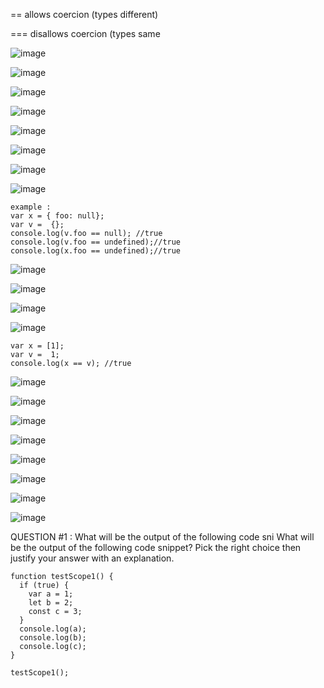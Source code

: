 
== allows coercion (types different) 

=== disallows coercion (types same

![image](https://github.com/alaa-abuhani/Mastering-JavaScript-in-20Days/assets/65255601/eca6822f-65ee-4eac-8512-6160295bc8f4)


![image](https://github.com/alaa-abuhani/Mastering-JavaScript-in-20Days/assets/65255601/d546009f-80a7-498f-b76c-c7433a2c8d3f)


![image](https://github.com/alaa-abuhani/Mastering-JavaScript-in-20Days/assets/65255601/bfcd645f-bfcb-4350-8e6e-9df200555c3b)


![image](https://github.com/alaa-abuhani/Mastering-JavaScript-in-20Days/assets/65255601/a2afe993-f8be-467c-b040-1104d3c125e8)


![image](https://github.com/alaa-abuhani/Mastering-JavaScript-in-20Days/assets/65255601/2dc26a5c-a610-41ef-bf86-a947bde57e78)


![image](https://github.com/alaa-abuhani/Mastering-JavaScript-in-20Days/assets/65255601/1ccf5817-0ccf-4679-912d-6975422ab1c3)


![image](https://github.com/alaa-abuhani/Mastering-JavaScript-in-20Days/assets/65255601/12e1785b-98aa-4530-8f55-c7389a3dbff0)


![image](https://github.com/alaa-abuhani/Mastering-JavaScript-in-20Days/assets/65255601/1ff9ef87-7760-4eb4-961d-6f3944e2beda)
```
example :
var x = { foo: null};
var v =  {};
console.log(v.foo == null); //true
console.log(v.foo == undefined);//true
console.log(x.foo == undefined);//true

```

![image](https://github.com/alaa-abuhani/Mastering-JavaScript-in-20Days/assets/65255601/4ca04a8b-009d-45ed-82cc-6671e1155173)



![image](https://github.com/alaa-abuhani/Mastering-JavaScript-in-20Days/assets/65255601/ea56178e-d4b3-4a3c-819b-aa7b35f2ae63)


![image](https://github.com/alaa-abuhani/Mastering-JavaScript-in-20Days/assets/65255601/cee6eaea-6584-46b1-9efb-95b44a971799)



![image](https://github.com/alaa-abuhani/Mastering-JavaScript-in-20Days/assets/65255601/54ac0522-24bd-40d5-a433-5a67f8571ac1)



```
var x = [1];
var v =  1;
console.log(x == v); //true
```
![image](https://github.com/alaa-abuhani/Mastering-JavaScript-in-20Days/assets/65255601/554e144c-c761-423d-8568-52afda4e60ae)


![image](https://github.com/alaa-abuhani/Mastering-JavaScript-in-20Days/assets/65255601/4a4d2ba9-3f54-4bed-83a2-383d204af9d5)



![image](https://github.com/alaa-abuhani/Mastering-JavaScript-in-20Days/assets/65255601/2e504c7d-b864-426d-a01b-879bb78e3847)





![image](https://github.com/alaa-abuhani/Mastering-JavaScript-in-20Days/assets/65255601/65e4162b-65bf-4537-a130-f7f87ea647b8)


![image](https://github.com/alaa-abuhani/Mastering-JavaScript-in-20Days/assets/65255601/0e3086ca-b180-4f75-be1f-4f8588fcbfcf)


![image](https://github.com/alaa-abuhani/Mastering-JavaScript-in-20Days/assets/65255601/d6f64341-e10b-4754-959e-25ac5799959b)



![image](https://github.com/alaa-abuhani/Mastering-JavaScript-in-20Days/assets/65255601/9b1b0dac-4281-438f-baa8-82eacb323479)


![image](https://github.com/alaa-abuhani/Mastering-JavaScript-in-20Days/assets/65255601/dada8f6d-5f61-404c-83e0-d5df5a093fa2)

QUESTION #1 :
What will be the output of the following code sni
What will be the output of the following code snippet? Pick the right choice then justify your answer with an explanation.
```
function testScope1() {
  if (true) {
    var a = 1;
    let b = 2;
    const c = 3;
  }
  console.log(a);
  console.log(b);
  console.log(c);
}

testScope1();
```









